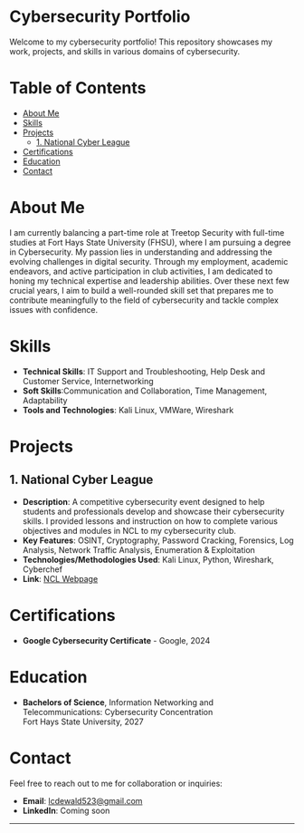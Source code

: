 # Cybersecurity Portfolio 

Welcome to my cybersecurity portfolio! This repository showcases my work, projects, and skills in various domains of cybersecurity.

# Table of Contents
- [About Me](#about-me)
- [Skills](#skills)
- [Projects](#projects)
  - [1. National Cyber League](#3-national-cyber-league)
- [Certifications](#certifications)
- [Education](#education)
- [Contact](#contact)

# About Me

I am currently balancing a part-time role at Treetop Security with full-time studies at Fort Hays State University (FHSU), where I am pursuing a degree in Cybersecurity. My passion lies in understanding and addressing the evolving challenges in digital security. Through my employment, academic endeavors, and active participation in club activities, I am dedicated to honing my technical expertise and leadership abilities. Over these next few crucial years, I aim to build a well-rounded skill set that prepares me to contribute meaningfully to the field of cybersecurity and tackle complex issues with confidence.

# Skills

- **Technical Skills**: IT Support and Troubleshooting, Help Desk and Customer Service, Internetworking
- **Soft Skills**:Communication and Collaboration, Time Management, Adaptability
- **Tools and Technologies**: Kali Linux, VMWare, Wireshark 

# Projects

## 1. National Cyber League
- **Description**: A competitive cybersecurity event designed to help students and professionals develop and showcase their cybersecurity skills. I provided lessons and instruction on how to complete various objectives and modules in NCL to my cybersecurity club.
- **Key Features**: OSINT, Cryptography, Password Cracking, Forensics, Log Analysis, Network Traffic Analysis, Enumeration & Exploitation
- **Technologies/Methodologies Used**: Kali Linux, Python, Wireshark, Cyberchef
- **Link**: [NCL Webpage](https://nationalcyberleague.org/about/mission)

# Certifications

- **Google Cybersecurity Certificate** - Google, 2024

# Education

- **Bachelors of Science**, Information Networking and Telecommunications: Cybersecurity Concentration  
  Fort Hays State University, 2027

# Contact

Feel free to reach out to me for collaboration or inquiries:

- **Email**: lcdewald523@gmail.com
- **LinkedIn**: Coming soon

---
